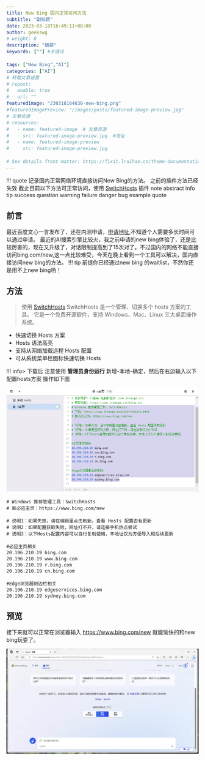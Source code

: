 ```yaml
---
title: New Bing 国内正常访问方法
subtitle: "副标题"
date: 2023-03-18T16:49:11+08:00
author: geekswg
# weight: 0
description: "摘要"
keywords: [""] #关键词

tags: ["New Bing","AI"]
categories: ["AI"]
# 转载文章设置
# repost:
#   enable: true
#   url: ""
featuredImage: "230318164630-new-bing.png"
#featuredImagePreview: "/images/posts/featured-image-preview.jpg"
# 文章资源
# resources:
#   - name: featured-image  # 文章资源
#     src: featured-image-preview.jpg  #地址
#   - name: featured-image-preview 
#     src: featured-image-preview.jpg

# See details front matter: https://fixit.lruihao.cn/theme-documentation-content/#front-matter
---
```

!!! quote
    记录国内正常网络环境直接访问New Bing的方法。
    之前的插件方法已经失效
    截止目前以下方法可正常访问，使用 [SwitchHosts](https://github.com/oldj/SwitchHosts) 插件
    note abstract info tip success question warning failure danger bug example quote


## 前言
最近百度文心一言发布了，还在内测申请，[申请地址](https://yiyan.baidu.com/welcome),不知道个人需要多长时间可以通过申请。
最近的AI搜索引擎比较火，我之前申请的new bing体验了，还是比较厉害的，现在又升级了，对话限制提高到了15次对了。不过国内的网络不能直接访问bing.com/new,这一点比较难受，今天在晚上看到一个工具可以解决，国内直接访问new bing的方法。
!!! tip 
    前提你已经通过new bing 的waitlist，不然你还是用不上new bing哟！
<!--more-->
## 方法

> 使用 [SwitchHosts](https://github.com/oldj/SwitchHosts)
SwitchHosts 是一个管理、切换多个 hosts 方案的工具。 它是一个免费开源软件，支持 Windows、Mac、Linux 三大桌面操作系统。
* 快速切换 Hosts 方案
* Hosts 语法高亮
* 支持从网络加载远程 Hosts 配置
* 可从系统菜单栏图标快速切换 Hosts

!!! info>
    下载后 注意使用 **管理员身份运行**
    新增-本地-确定，然后在右边输入以下配置hosts方案
    操作如下图

![配置](230318-switchhosts.png "配置")


```hosts
# Windows 推荐管理工具：SwitchHosts
# 新必应主页：https://www.bing.com/new

# 说明1：如果失效，请在编辑里点击刷新，查看 Hosts 配置否有更新
# 说明2：如果配置获取失败，网址打不开，请连接手机热点尝试
# 说明3：以下Hosts配置内容可以自行复制使用，本地址仅为方便导入和后续更新

#必应主页相关
20.196.210.19 bing.com
20.196.210.19 www.bing.com 
20.196.210.19 r.bing.com
20.196.210.19 cn.bing.com

#Edge浏览器侧边栏相关
20.196.210.19 edgeservices.bing.com
20.196.210.19 sydney.bing.com
```

## 预览
接下来就可以正常在浏览器输入 https://www.bing.com/new
就能愉快的和new bing玩耍了。

![new bing](230318164630-new-bing.png "new bing chat")
